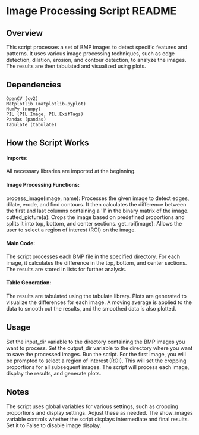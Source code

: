 # Image Processing Script README
## Overview

This script processes a set of BMP images to detect specific features and patterns. It uses various image processing techniques, such as edge detection, dilation, erosion, and contour detection, to analyze the images. The results are then tabulated and visualized using plots.

## Dependencies
```
OpenCV (cv2)
Matplotlib (matplotlib.pyplot)
NumPy (numpy)
PIL (PIL.Image, PIL.ExifTags)
Pandas (pandas)
Tabulate (tabulate)
```

## How the Script Works

#### Imports: 

All necessary libraries are imported at the beginning.

#### Image Processing Functions:

process_image(image, name): Processes the given image to detect edges, dilate, erode, and find contours. It then calculates the difference between the first and last columns containing a '1' in the binary matrix of the image.
cutted_picture(a): Crops the image based on predefined proportions and splits it into top, bottom, and center sections.
get_roi(image): Allows the user to select a region of interest (ROI) on the image.

#### Main Code:

The script processes each BMP file in the specified directory.
For each image, it calculates the difference in the top, bottom, and center sections.
The results are stored in lists for further analysis.

#### Table Generation:

The results are tabulated using the tabulate library.
Plots are generated to visualize the differences for each image.
A moving average is applied to the data to smooth out the results, and the smoothed data is also plotted.

## Usage

Set the input_dir variable to the directory containing the BMP images you want to process.
Set the output_dir variable to the directory where you want to save the processed images.
Run the script.
For the first image, you will be prompted to select a region of interest (ROI). This will set the cropping proportions for all subsequent images.
The script will process each image, display the results, and generate plots.

## Notes

The script uses global variables for various settings, such as cropping proportions and display settings. Adjust these as needed.
The show_images variable controls whether the script displays intermediate and final results. Set it to False to disable image display.